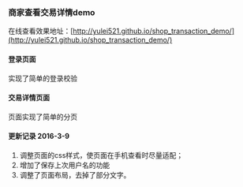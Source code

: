 ### 商家查看交易详情demo
在线查看效果地址：[http://yulei521.github.io/shop_transaction_demo/](http://yulei521.github.io/shop_transaction_demo/)
#### 登录页面
实现了简单的登录校验
#### 交易详情页面
页面实现了简单的分页

#### 更新记录 2016-3-9
 1. 调整页面的css样式，使页面在手机查看时尽量适配；
 2. 增加了保存上次用户名的功能
 3. 调整了页面布局，去掉了部分文字。


